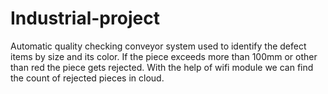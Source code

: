 # Industrial-project
Automatic quality checking conveyor system used to identify the defect items by size and its color. If the piece exceeds more than 100mm or other than red the piece gets rejected. With the help of wifi module we can find the count of rejected pieces in cloud.
